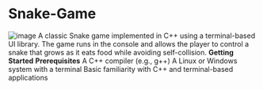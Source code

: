 # Snake-Game
![image](https://github.com/user-attachments/assets/a5ff9937-eafe-4dec-be90-a2df3adb9231)
A classic Snake game implemented in C++ using a terminal-based UI library. The game runs in the console and allows the player to control a snake that grows as it eats food while avoiding self-collision.
**Getting Started**
**Prerequisites**
A C++ compiler (e.g., g++)
A Linux or Windows system with a terminal
Basic familiarity with C++ and terminal-based applications
